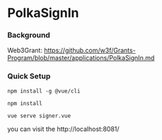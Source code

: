 # PolkaSignIn

### Background

Web3Grant: https://github.com/w3f/Grants-Program/blob/master/applications/PolkaSignIn.md

### Quick Setup
```
npm install -g @vue/cli

npm install

vue serve signer.vue
```
you can visit the http://localhost:8081/
